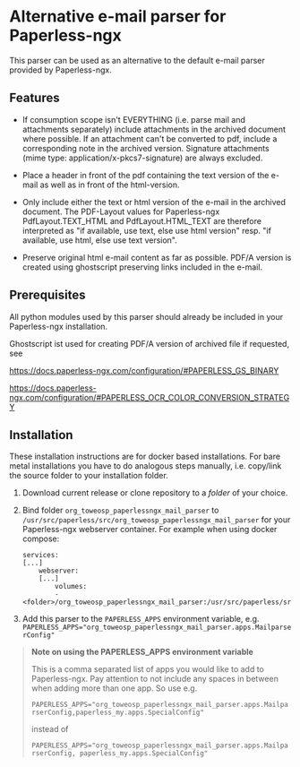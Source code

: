 # Alternative e-mail parser for Paperless-ngx

This parser can be used as an alternative to the default e-mail parser provided by Paperless-ngx.

## Features
* If consumption scope isn't EVERYTHING (i.e. parse mail and attachments separately) include attachments in the archived document where possible. If an attachment can't be converted to pdf, include a corresponding note in the archived version. Signature attachments (mime type: application/x-pkcs7-signature) are always excluded.

* Place a header in front of the pdf containing the text version of the e-mail as well as in front of the html-version.

* Only include either the text or html version of the e-mail in the archived document. The PDF-Layout values for Paperless-ngx PdfLayout.TEXT_HTML and PdfLayout.HTML_TEXT are therefore interpreted as "if available, use text, else use html version" resp. "if available, use html, else use text version".

* Preserve original html e-mail content as far as possible. PDF/A version is created using ghostscript preserving links included in the e-mail.

## Prerequisites
All python modules used by this parser should already be included in your Paperless-ngx installation.

Ghostscript ist used for creating PDF/A version of archived file if requested, see 

https://docs.paperless-ngx.com/configuration/#PAPERLESS_GS_BINARY

https://docs.paperless-ngx.com/configuration/#PAPERLESS_OCR_COLOR_CONVERSION_STRATEGY

## Installation
These installation instructions are for docker based installations. For bare metal installations you have to do analogous steps manually, i.e. copy/link the source folder to your installation folder.  

1. Download current release or clone repository to a _folder_ of your choice.

2. Bind folder `org_toweosp_paperlessngx_mail_parser` to `/usr/src/paperless/src/org_toweosp_paperlessngx_mail_parser` for your Paperless-ngx webserver container. For example when using docker compose:

    ```
    services:
    [...]    
        webserver:
        [...]
            volumes:
            - <folder>/org_toweosp_paperlessngx_mail_parser:/usr/src/paperless/src/org_toweosp_paperlessngx_mail_parser
    ```
3. Add this parser to the `PAPERLESS_APPS` environment variable, e.g. 
   `PAPERLESS_APPS="org_toweosp_paperlessngx_mail_parser.apps.MailparserConfig"`

> **Note on using the PAPERLESS_APPS environment variable**
>
>This is a comma separated list of apps you would like to add to Paperless-ngx. Pay attention to not include any spaces in between when adding more than one app. So use e.g.
>
>`PAPERLESS_APPS="org_toweosp_paperlessngx_mail_parser.apps.MailparserConfig,paperless_my.apps.SpecialConfig"`
>
>instead of
>
>`PAPERLESS_APPS="org_toweosp_paperlessngx_mail_parser.apps.MailparserConfig, paperless_my.apps.SpecialConfig"`
